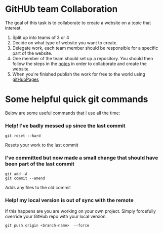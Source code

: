 # GitHUb team Collaboration 

The goal of this task is to collaborate to create a website on a topic that interest. 


1. Split up into teams of 3 or 4 
2. Decide on what type of website you want to create. 
3. Delegate work, each team member should be responsible for a specific part of the website. 
4. One member of the team should set up a repository. You should then follow the steps in the [notes](README.md) in order to collaborate and create the website. 
5. When you're finished publish the work for free to the world using [gitHubPages](https://help.github.com/articles/user-organization-and-project-pages/)



# Some helpful quick git commands

Below are some useful commands that I use all the time:


### Help! I've badly messed up since the last commit 

`git reset --hard`   

Resets your work to the last commit 

### I've committed but now made a small change that should have been part of the last commit

`git add -A`  
`git commit --amend` 

Adds any files to the old commit 
 
### Help! my local version is out of sync with the remote

If this happens are you are working on your own project. Simply forcefully override your GitHub repo with your local version.

`git push origin <branch-name>  --force`





